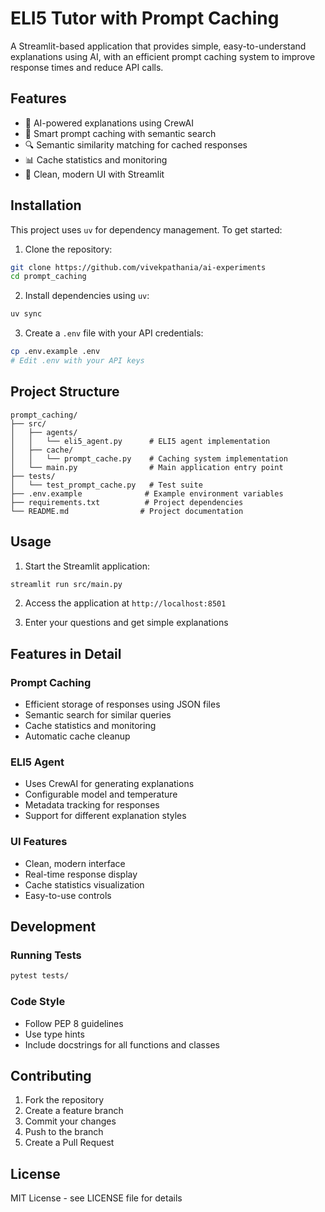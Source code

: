 # ELI5 Tutor with Prompt Caching

A Streamlit-based application that provides simple, easy-to-understand explanations using AI, with an efficient prompt caching system to improve response times and reduce API calls.

## Features

- 🤖 AI-powered explanations using CrewAI
- 💾 Smart prompt caching with semantic search
- 🔍 Semantic similarity matching for cached responses
- 📊 Cache statistics and monitoring
- 🎨 Clean, modern UI with Streamlit

## Installation

This project uses `uv` for dependency management. To get started:

1. Clone the repository:
```bash
git clone https://github.com/vivekpathania/ai-experiments
cd prompt_caching
```

2. Install dependencies using `uv`:
```bash
uv sync
```

3. Create a `.env` file with your API credentials:
```bash
cp .env.example .env
# Edit .env with your API keys
```

## Project Structure

```
prompt_caching/
├── src/
│   ├── agents/
│   │   └── eli5_agent.py      # ELI5 agent implementation
│   ├── cache/
│   │   └── prompt_cache.py    # Caching system implementation
│   └── main.py                # Main application entry point
├── tests/
│   └── test_prompt_cache.py   # Test suite
├── .env.example              # Example environment variables
├── requirements.txt          # Project dependencies
└── README.md                # Project documentation
```

## Usage

1. Start the Streamlit application:
```bash
streamlit run src/main.py
```

2. Access the application at `http://localhost:8501`

3. Enter your questions and get simple explanations

## Features in Detail

### Prompt Caching
- Efficient storage of responses using JSON files
- Semantic search for similar queries
- Cache statistics and monitoring
- Automatic cache cleanup

### ELI5 Agent
- Uses CrewAI for generating explanations
- Configurable model and temperature
- Metadata tracking for responses
- Support for different explanation styles

### UI Features
- Clean, modern interface
- Real-time response display
- Cache statistics visualization
- Easy-to-use controls

## Development

### Running Tests
```bash
pytest tests/
```

### Code Style
- Follow PEP 8 guidelines
- Use type hints
- Include docstrings for all functions and classes

## Contributing

1. Fork the repository
2. Create a feature branch
3. Commit your changes
4. Push to the branch
5. Create a Pull Request

## License

MIT License - see LICENSE file for details
